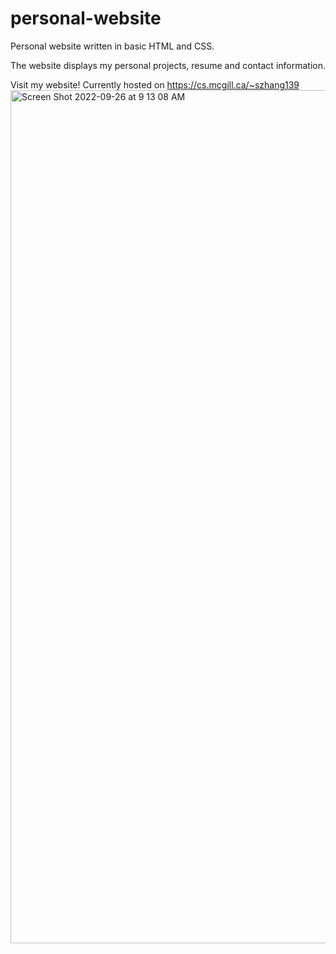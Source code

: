 # personal-website

Personal website written in basic HTML and CSS.

The website displays my personal projects, resume and contact information.

Visit my website! Currently hosted on https://cs.mcgill.ca/~szhang139
<img width="1365" alt="Screen Shot 2022-09-26 at 9 13 08 AM" src="https://user-images.githubusercontent.com/112342947/192319334-ce7d2c24-d9c3-4f94-b6a9-251a58e6cdc4.png">

